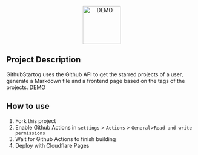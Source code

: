 <p align="center">
  <img src="web/public/icon.webp" alt="DEMO" width="100" height="100">
</p>

## Project Description

GithubStartog uses the Github API to get the starred projects of a user, generate a Markdown file and a frontend page based on the tags of the projects.
[DEMO](https://githubstarview.pages.dev/)

## How to use

1. Fork this project
2. Enable Github Actions in `settings` > `Actions` > `General`>`Read and write permissions`
3. Wait for Github Actions to finish building
4. Deploy with Cloudflare Pages
